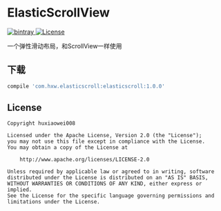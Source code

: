 # ElasticScrollView
[![bintray](https://api.bintray.com/packages/huxiaowei008/maven/ElasticScrollView/images/download.svg) ](https://bintray.com/huxiaowei008/maven/ElasticScrollView/_latestVersion)
[![License](http://img.shields.io/badge/License-Apache%202.0-blue.svg?style=flat-square) ](http://www.apache.org/licenses/LICENSE-2.0)

一个弹性滑动布局，和ScrollView一样使用
## 下载
```gradle
compile 'com.hxw.elasticscroll:elasticscroll:1.0.0'
```

## License
```
Copyright huxiaowei008

Licensed under the Apache License, Version 2.0 (the "License");
you may not use this file except in compliance with the License.
You may obtain a copy of the License at

    http://www.apache.org/licenses/LICENSE-2.0

Unless required by applicable law or agreed to in writing, software
distributed under the License is distributed on an "AS IS" BASIS,
WITHOUT WARRANTIES OR CONDITIONS OF ANY KIND, either express or implied.
See the License for the specific language governing permissions and
limitations under the License.
```